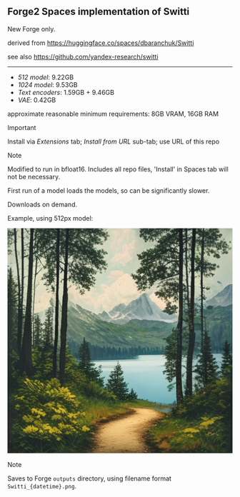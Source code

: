 ## Forge2 Spaces implementation of Switti ##
New Forge only.

derived from https://huggingface.co/spaces/dbaranchuk/Switti

see also https://github.com/yandex-research/switti

---
* *512 model*: 9.22GB
* *1024 model*: 9.53GB
* *Text encoders*: 1.59GB + 9.46GB
* *VAE*: 0.42GB

approximate reasonable minimum requirements: 8GB VRAM, 16GB RAM

>[!IMPORTANT]
>Install via *Extensions* tab; *Install from URL* sub-tab; use URL of this repo

>[!NOTE]
>Modified to run in bfloat16. Includes all repo files, 'Install' in Spaces tab will not be necessary.
>
>First run of a model loads the models, so can be significantly slower.
>
>Downloads on demand.

Example, using 512px model:

![](Switti_20241230230221.png "path through forest, lake, mountain background")

>[!NOTE]
>Saves to Forge `outputs` directory, using filename format `Switti_{datetime}.png`.
